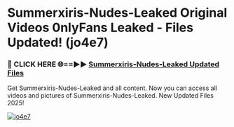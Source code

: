# Summerxiris-Nudes-Leaked Original Videos 0nlyFans Leaked - Files Updated! (jo4e7)

<h3>🔴 CLICK HERE 🌐==►► <a href="https://tinyurl.com/4mcuefdz" rel="nofollow">Summerxiris-Nudes-Leaked Updated Files</a></h3>

Get Summerxiris-Nudes-Leaked and all content. Now you can access all videos and pictures of Summerxiris-Nudes-Leaked. New Updated Files 2025!

[![jo4e7](https://i.imgur.com/StAQSOY.gif)](https://tinyurl.com/4mcuefdz)
